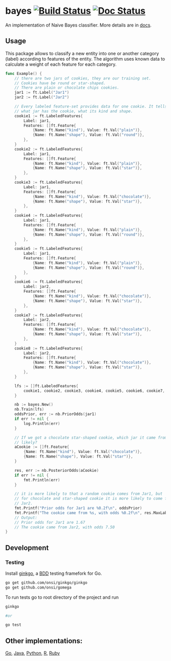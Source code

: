 # bayes [![Build Status][travis-img]][travis] [![Doc Status][doc-img]][doc]

An implementation of Naive Bayes classifier. More details are in [docs].

## Usage

This package allows to classify a new entity into one or another category (label)
according to features of the entity. The algorithm uses known data to calculate
a weight of each feature for each category.

```go
func Example() {
	// there are two jars of cookies, they are our training set.
	// Cookies have be round or star-shaped.
	// There are plain or chocolate chips cookies.
	jar1 := ft.Label("Jar1")
	jar2 := ft.Label("Jar2")

	// Every labeled feature-set provides data for one cookie. It tells
	// what jar has the cookie, what its kind and shape.
	cookie1 := ft.LabeledFeatures{
		Label: jar1,
		Features: []ft.Feature{
			{Name: ft.Name("kind"), Value: ft.Val("plain")},
			{Name: ft.Name("shape"), Value: ft.Val("round")},
		},
	}
	cookie2 := ft.LabeledFeatures{
		Label: jar1,
		Features: []ft.Feature{
			{Name: ft.Name("kind"), Value: ft.Val("plain")},
			{Name: ft.Name("shape"), Value: ft.Val("star")},
		},
	}
	cookie3 := ft.LabeledFeatures{
		Label: jar1,
		Features: []ft.Feature{
			{Name: ft.Name("kind"), Value: ft.Val("chocolate")},
			{Name: ft.Name("shape"), Value: ft.Val("star")},
		},
	}
	cookie4 := ft.LabeledFeatures{
		Label: jar1,
		Features: []ft.Feature{
			{Name: ft.Name("kind"), Value: ft.Val("plain")},
			{Name: ft.Name("shape"), Value: ft.Val("round")},
		},
	}
	cookie5 := ft.LabeledFeatures{
		Label: jar1,
		Features: []ft.Feature{
			{Name: ft.Name("kind"), Value: ft.Val("plain")},
			{Name: ft.Name("shape"), Value: ft.Val("round")},
		},
	}
	cookie6 := ft.LabeledFeatures{
		Label: jar2,
		Features: []ft.Feature{
			{Name: ft.Name("kind"), Value: ft.Val("chocolate")},
			{Name: ft.Name("shape"), Value: ft.Val("star")},
		},
	}
	cookie7 := ft.LabeledFeatures{
		Label: jar2,
		Features: []ft.Feature{
			{Name: ft.Name("kind"), Value: ft.Val("chocolate")},
			{Name: ft.Name("shape"), Value: ft.Val("star")},
		},
	}
	cookie8 := ft.LabeledFeatures{
		Label: jar2,
		Features: []ft.Feature{
			{Name: ft.Name("kind"), Value: ft.Val("chocolate")},
			{Name: ft.Name("shape"), Value: ft.Val("star")},
		},
	}

	lfs := []ft.LabeledFeatures{
		cookie1, cookie2, cookie3, cookie4, cookie5, cookie6, cookie7, cookie8,
	}

	nb := bayes.New()
	nb.Train(lfs)
	oddsPrior, err := nb.PriorOdds(jar1)
	if err != nil {
		log.Println(err)
	}

	// If we got a chocolate star-shaped cookie, which jar it came from most
	// likely?
	aCookie := []ft.Feature{
		{Name: ft.Name("kind"), Value: ft.Val("chocolate")},
		{Name: ft.Name("shape"), Value: ft.Val("star")},
	}

	res, err := nb.PosteriorOdds(aCookie)
	if err != nil {
		fmt.Println(err)
	}

	// it is more likely to that a random cookie comes from Jar1, but
	// for chocolate and star-shaped cookie it is more likely to come from
	// Jar2.
	fmt.Printf("Prior odds for Jar1 are %0.2f\n", oddsPrior)
	fmt.Printf("The cookie came from %s, with odds %0.2f\n", res.MaxLabel, res.MaxOdds)
	// Output:
	// Prior odds for Jar1 are 1.67
	// The cookie came from Jar2, with odds 7.50
}
```

## Development

### Testing

Install [ginkgo], a [BDD] testing framefork for Go.

```bash
go get github.com/onsi/ginkgo/ginkgo
go get github.com/onsi/gomega
```

To run tests go to root directory of the project and run

```bash
ginkgo

#or

go test
```

## Other implementations:

[Go][go-bayes],
[Java][java-bayes],
[Python][py-bayes],
[R][r-bayes],
[Ruby][ruby-bayes]

[travis-img]: https://travis-ci.org/gnames/bayes.svg?branch=master
[travis]: https://travis-ci.org/gnames/bayes
[doc-img]: https://godoc.org/github.com/gnames/bayes?status.png
[doc]: https://godoc.org/github.com/gnames/bayes
[BDD]: https://en.wikipedia.org/wiki/Behavior-driven_development
[ginkgo]: https://github.com/onsi/ginkgo#set-me-up
[docs]: https://godoc.org/github.com/gnames/bayes
[r-bayes]: https://CRAN.R-project.org/package=naivebayes
[py-bayes]: http://www.nltk.org/api/nltk.classify.html#nltk.classify.naivebayes.NaiveBayesClassifier
[java-bayes]: https://github.com/haifengl/smile/blob/master/core/src/main/java/smile/classification/NaiveBayes.java
[go-bayes]: https://github.com/cdipaolo/goml/blob/master/text/bayes.go
[ruby-bayes]: https://github.com/oasic/nbayes
